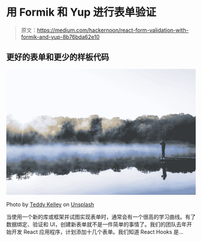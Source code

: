 # 用 Formik 和 Yup 进行表单验证

> 原文：<https://medium.com/hackernoon/react-form-validation-with-formik-and-yup-8b76bda62e10>

## 更好的表单和更少的样板代码

![](img/c5734d4d7eb1b8746fefecd44c9fa976.png)

Photo by [Teddy Kelley](https://unsplash.com/@teddykelley?utm_source=medium&utm_medium=referral) on [Unsplash](https://unsplash.com?utm_source=medium&utm_medium=referral)

当使用一个新的库或框架并试图实现表单时，通常会有一个很高的学习曲线。有了数据绑定、验证和 UI，创建新表单就不是一件简单的事情了。我们的团队去年开始开发 React 应用程序，计划添加十几个表单。我们知道 React Hooks 是…